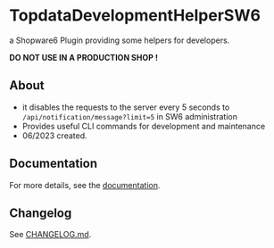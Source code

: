 # TopdataDevelopmentHelperSW6

a Shopware6 Plugin providing some helpers for developers.

**DO NOT USE IN A PRODUCTION SHOP !**


## About 
- it disables the requests to the server every 5 seconds to `/api/notification/message?limit=5` in SW6 administration 
- Provides useful CLI commands for development and maintenance
- 06/2023 created.


## Documentation
For more details, see the [documentation](docs/index.md).

## Changelog
See [CHANGELOG.md](CHANGELOG.md).
